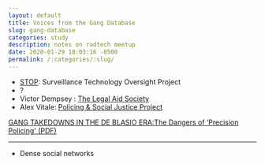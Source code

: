 ```yaml
---
layout: default
title: Voices from the Gang Database
slug: gang-database
categories: study
description: notes on radtech meetup
date: 2020-01-29 18:03:16 -0500
permalink: /:categories/:slug/
---
```



- [STOP](https://www.stopspying.org/): Surveillance Technology Oversight Project
- ?
- Victor Dempsey : [The Legal Aid Society](https://www.legalaidnyc.org/stories/providing-essential-legal-services-in-the-community-justice-unit/)
- Alex Vitale: [Policing & Social Justice Project](https://policingandjustice.squarespace.com/)

[GANG TAKEDOWNS IN THE DE BLASIO ERA:The Dangers of  ‘Precision Policing' (PDF)](https://static1.squarespace.com/static/5de981188ae1bf14a94410f5/t/5df14904887d561d6cc9455e/1576093963895/2019+New+York+City+Gang+Policing+Report+-+FINAL%29.pdf)

---

- Dense social networks